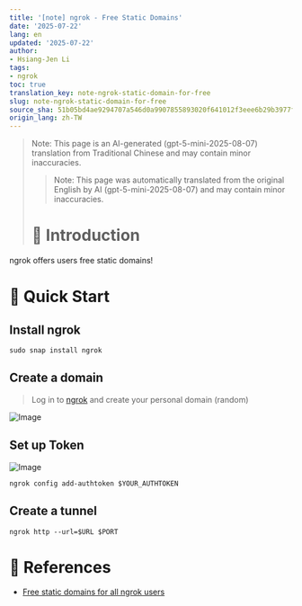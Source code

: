 ```yaml
---
title: '[note] ngrok - Free Static Domains'
date: '2025-07-22'
lang: en
updated: '2025-07-22'
author:
- Hsiang-Jen Li
tags:
- ngrok
toc: true
translation_key: note-ngrok-static-domain-for-free
slug: note-ngrok-static-domain-for-free
source_sha: 51b05bd4ae9294707a546d0a9907855893020f641012f3eee6b29b3977f6010d
origin_lang: zh-TW
---
```


> Note: This page is an AI-generated (gpt-5-mini-2025-08-07) translation from Traditional Chinese and may contain minor inaccuracies.
> 
> > Note: This page was automatically translated from the original English by AI (gpt-5-mini-2025-08-07) and may contain minor inaccuracies.
> 
> # 📌 Introduction

ngrok offers users free static domains!

<!-- more -->

# 🚀 Quick Start

## Install ngrok

```shell
sudo snap install ngrok
```

## Create a domain

> Log in to [ngrok](https://dashboard.ngrok.com/login) and create your personal domain (random)

![Image](https://hackmd.io/_uploads/BJj8LzTLge.png)

## Set up Token

![Image](https://hackmd.io/_uploads/BklCszTUlx.png)

```shell
ngrok config add-authtoken $YOUR_AUTHTOKEN
```

## Create a tunnel

```shell
ngrok http --url=$URL $PORT
```

# 🔗 References

- [Free static domains for all ngrok users](https://ngrok.com/blog-post/free-static-domains-ngrok-users)
